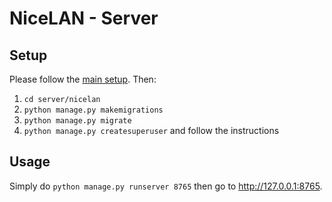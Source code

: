 # NiceLAN - Server

## Setup

Please follow the [main setup](../README.md). Then:

1. `cd server/nicelan`
2. `python manage.py makemigrations`
3. `python manage.py migrate`
4. `python manage.py createsuperuser` and follow the instructions

## Usage

Simply do `python manage.py runserver 8765` then go to http://127.0.0.1:8765.
